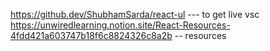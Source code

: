 https://github.dev/ShubhamSarda/react-ul  --- to get live vsc
https://unwiredlearning.notion.site/React-Resources-4fdd421a603747b18f6c8824326c8a2b    -- resources
